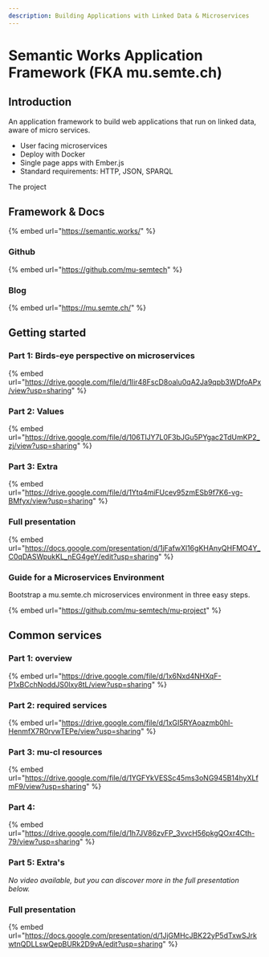 ```yaml
---
description: Building Applications with Linked Data & Microservices
---
```


# Semantic Works Application Framework (FKA mu.semte.ch)

## Introduction

An application framework to build web applications that run on linked data, aware of micro services.

* User facing microservices
* Deploy with Docker
* Single page apps with Ember.js
* Standard requirements: HTTP, JSON, SPARQL

The project&#x20;

## Framework & Docs

{% embed url="https://semantic.works/" %}

### Github

{% embed url="https://github.com/mu-semtech" %}

### Blog

{% embed url="https://mu.semte.ch/" %}

## Getting started

### Part 1: Birds-eye perspective on microservices

{% embed url="https://drive.google.com/file/d/1Iir48FscD8oalu0qA2Ja9qpb3WDfoAPx/view?usp=sharing" %}

### Part 2: Values

{% embed url="https://drive.google.com/file/d/106TlJY7L0F3bJGu5PYgac2TdUmKP2_zj/view?usp=sharing" %}

### Part 3: Extra

{% embed url="https://drive.google.com/file/d/1Ytq4miFUcev95zmESb9f7K6-vg-BMfyx/view?usp=sharing" %}

### Full presentation

{% embed url="https://docs.google.com/presentation/d/1jFafwXl16gKHAnyQHFMO4Y_C0qDASWpukKL_nEG4geY/edit?usp=sharing" %}

### Guide for a Microservices Environment

Bootstrap a mu.semte.ch microservices environment in three easy steps.

{% embed url="https://github.com/mu-semtech/mu-project" %}

## Common services

### Part 1: overview

{% embed url="https://drive.google.com/file/d/1x6Nxd4NHXqF-P1xBCchNoddJS0lxy8tL/view?usp=sharing" %}

### Part 2: required services

{% embed url="https://drive.google.com/file/d/1xGI5RYAoazmb0hl-HenmfX7R0rvwTEPe/view?usp=sharing" %}

### Part 3: mu-cl resources

{% embed url="https://drive.google.com/file/d/1YGFYkVESSc45ms3oNG945B14hyXLfmF9/view?usp=sharing" %}

### Part 4:&#x20;

{% embed url="https://drive.google.com/file/d/1h7JV86zvFP_3vvcH56pkgQOxr4Cth-79/view?usp=sharing" %}

### Part 5: Extra's

_No video available, but you can discover more in the full presentation below._

### Full presentation

{% embed url="https://docs.google.com/presentation/d/1JjGMHcJBK22yP5dTxwSJrkwtnQDLLswQepBURk2D9vA/edit?usp=sharing" %}
